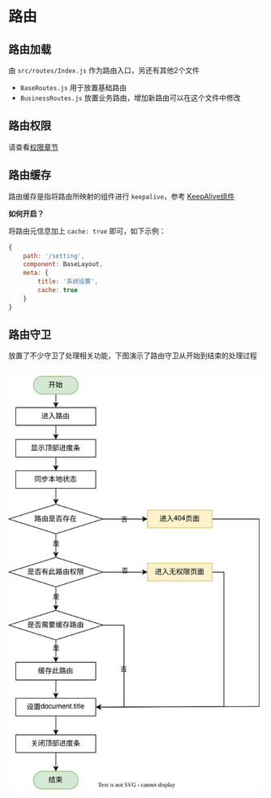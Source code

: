 # 路由

## 路由加载

由 `src/routes/Index.js` 作为路由入口，另还有其他2个文件

- `BaseRoutes.js` 用于放置基础路由
- `BusinessRoutes.js` 放置业务路由，增加新路由可以在这个文件中修改

## 路由权限

请查看[权限章节](/guide/permission)

## 路由缓存

路由缓存是指将路由所映射的组件进行 `keepalive`，参考 [KeepAlive组件](https://staging-cn.vuejs.org/guide/built-ins/keep-alive.html)

**如何开启？**

将路由元信息加上 `cache: true` 即可，如下示例：

```js
{
    path: '/setting',
    component: BaseLayout,
    meta: {
        title: '系统设置',
        cache: true
    }
}
```

## 路由守卫

放置了不少守卫了处理相关功能，下图演示了路由守卫从开始到结束的处理过程

<p align="center">
    <br>
    <img src="../assets/images/vt-admin-route.drawio.svg" />
    <br>
</p>